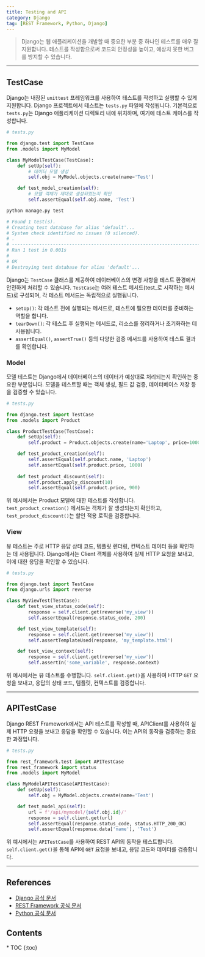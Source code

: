 ```yaml
---
title: Testing and API
category: Django
tag: [REST Framework, Python, Django]
---
```


> Django는 웹 애플리케이션을 개발할 때 중요한 부분 중 하나인 테스트를 매우 잘 지원합니다. 테스트를 작성함으로써 코드의 안정성을 높이고, 예상치 못한 버그를 방지할 수 있습니다.

---

## TestCase
Django는 내장된 `unittest` 프레임워크를 사용하여 테스트를 작성하고 실행할 수 있게 지원합니다. Django 프로젝트에서 테스트는 `tests.py` 파일에 작성됩니다. 기본적으로 `tests.py`는 Django 애플리케이션 디렉토리 내에 위치하며, 여기에 테스트 케이스를 작성합니다.

```python
# tests.py

from django.test import TestCase
from .models import MyModel

class MyModelTestCase(TestCase):
    def setUp(self):
        # 데이터 모델 생성
        self.obj = MyModel.objects.create(name='Test')

    def test_model_creation(self):
        # 모델 객체가 제대로 생성되었는지 확인
        self.assertEqual(self.obj.name, 'Test')
```

```bash
python manage.py test

# Found 1 test(s).
# Creating test database for alias 'default'...
# System check identified no issues (0 silenced).
# .
# ----------------------------------------------------------------------
# Ran 1 test in 0.001s
# 
# OK
# Destroying test database for alias 'default'...
```

Django는 `TestCase` 클래스를 제공하여 데이터베이스의 변경 사항을 테스트 환경에서 안전하게 처리할 수 있습니다. `TestCase`는 여러 테스트 메서드(test_로 시작하는 메서드)로 구성되며, 각 테스트 메서드는 독립적으로 실행됩니다.

- `setUp()`: 각 테스트 전에 실행되는 메서드로, 테스트에 필요한 데이터를 준비하는 역할을 합니다.
- `tearDown()`: 각 테스트 후 실행되는 메서드로, 리소스를 정리하거나 초기화하는 데 사용됩니다.
- `assertEqual()`, `assertTrue()` 등의 다양한 검증 메서드를 사용하여 테스트 결과를 확인합니다.

### Model
모델 테스트는 Django에서 데이터베이스의 데이터가 예상대로 처리되는지 확인하는 중요한 부분입니다. 모델을 테스트할 때는 객체 생성, 필드 값 검증, 데이터베이스 저장 등을 검증할 수 있습니다.

```python
# tests.py

from django.test import TestCase
from .models import Product

class ProductTestCase(TestCase):
    def setUp(self):
        self.product = Product.objects.create(name='Laptop', price=1000)

    def test_product_creation(self):
        self.assertEqual(self.product.name, 'Laptop')
        self.assertEqual(self.product.price, 1000)
    
    def test_product_discount(self):
        self.product.apply_discount(10)
        self.assertEqual(self.product.price, 900)
```

위 예시에서는 Product 모델에 대한 테스트를 작성합니다. `test_product_creation()` 메서드는 객체가 잘 생성되는지 확인하고, `test_product_discount()`는 할인 적용 로직을 검증합니다.

### View
뷰 테스트는 주로 HTTP 응답 상태 코드, 템플릿 렌더링, 컨텍스트 데이터 등을 확인하는 데 사용됩니다. Django에서는 Client 객체를 사용하여 실제 HTTP 요청을 보내고, 이에 대한 응답을 확인할 수 있습니다.

```python
# tests.py

from django.test import TestCase
from django.urls import reverse

class MyViewTest(TestCase):
    def test_view_status_code(self):
        response = self.client.get(reverse('my_view'))
        self.assertEqual(response.status_code, 200)

    def test_view_template(self):
        response = self.client.get(reverse('my_view'))
        self.assertTemplateUsed(response, 'my_template.html')

    def test_view_context(self):
        response = self.client.get(reverse('my_view'))
        self.assertIn('some_variable', response.context)
```

위 예시에서는 뷰 테스트를 수행합니다. `self.client.get()`을 사용하여 HTTP `GET` 요청을 보내고, 응답의 상태 코드, 템플릿, 컨텍스트를 검증합니다.

---

## APITestCase
Django REST Framework에서는 API 테스트를 작성할 때, APIClient를 사용하여 실제 HTTP 요청을 보내고 응답을 확인할 수 있습니다. 이는 API의 동작을 검증하는 중요한 과정입니다.

```python
# tests.py

from rest_framework.test import APITestCase
from rest_framework import status
from .models import MyModel

class MyModelAPITestCase(APITestCase):
    def setUp(self):
        self.obj = MyModel.objects.create(name='Test')

    def test_model_api(self):
        url = f'/api/mymodel/{self.obj.id}/'
        response = self.client.get(url)
        self.assertEqual(response.status_code, status.HTTP_200_OK)
        self.assertEqual(response.data['name'], 'Test')
```

위 예시에서는 `APITestCase`를 사용하여 REST API의 동작을 테스트합니다. `self.client.get()`을 통해 API에 `GET` 요청을 보내고, 응답 코드와 데이터를 검증합니다.

---

## References
- [Django 공식 문서](https://www.djangoproject.com/)
- [REST Framework 공식 문서](https://www.django-rest-framework.org/)
- [Python 공식 문서](https://docs.python.org/3/)

<nav class='post-toc' markdown='1'>
  <h2>Contents</h2>
* TOC
{:toc}
</nav>
